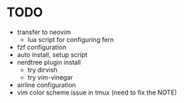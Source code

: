 # TODO

- transfer to neovim
    - lua script for configuring fern
- fzf configuration
- auto install, setup script
- nerdtree plugin install
    - try dirvish
    - try vim-vinegar
- airline configuration
- vim color scheme issue in tmux (need to fix the NOTE)
